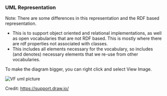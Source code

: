 ### UML Representation

Note: There are some differences in this representation and the RDF based representation.  
* This is to support object oriented and relational implementations, as well as open vocabularies that are not RDF based.  This is mostly where there are rdf properties not associated with classes.
* This includes all elements necessary for the vocabulary, so includes (and denotes) necessary elements that we re-use from other vocabularies.

To make the diagram bigger, you can right click and select View Image.

![VF uml picture](https://rawgit.com/valueflows/valueflows/master/release-doc-in-process/ValueFlowsUML.png)

Credit: https://support.draw.io/
